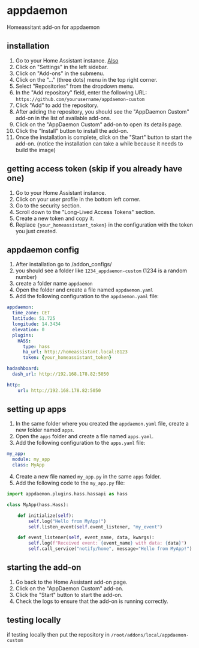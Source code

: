# appdaemon
Homeassitant add-on for appdaemon

## installation

1. Go to your Home Assistant instance. [Also](https://www.home-assistant.io/common-tasks/os/#installing-a-third-party-add-on-repository)
2. Click on "Settings" in the left sidebar.
3. Click on "Add-ons" in the submenu.
4. Click on the "..." (three dots) menu in the top right corner.
5. Select "Repositories" from the dropdown menu.
6. In the "Add repository" field, enter the following URL: `https://github.com/yourusername/appdaemon-custom`
7. Click "Add" to add the repository.
8. After adding the repository, you should see the "AppDaemon Custom" add-on in the list of available add-ons.
9. Click on the "AppDaemon Custom" add-on to open its details page.
10. Click the "Install" button to install the add-on.
11. Once the installation is complete, click on the "Start" button to start the add-on. (notice the installation can take a while because it needs to build the image)

## getting access token (skip if you already have one)

1. Go to your Home Assistant instance.
2. Click on your user profile in the bottom left corner.
3. Go to the security section.
4. Scroll down to the "Long-Lived Access Tokens" section.
5. Create a new token and copy it.
6. Replace `{your_homeassistant_token}` in the configuration with the token you just created.


## appdaemon config

1. After installation go to /addon_configs/
2. you should see a folder like `1234_appdaemon-custom` (1234 is a random number)
3. create a folder name `appdaemon`
4. Open the folder and create a file named `appdaemon.yaml`
5. Add the following configuration to the `appdaemon.yaml` file:

```yaml
appdaemon:
  time_zone: CET
  latitude: 51.725
  longitude: 14.3434
  elevation: 0
  plugins:
    HASS:
      type: hass
      ha_url: http://homeassistant.local:8123
      token: {your_homeassistant_token}

hadashboard:
  dash_url: http://192.168.178.82:5050

http:
    url: http://192.168.178.82:5050

```

## setting up apps

1. In the same folder where you created the `appdaemon.yaml` file, create a new folder named `apps`.
2. Open the `apps` folder and create a file named `apps.yaml`.
3. Add the following configuration to the `apps.yaml` file:

```yaml
my_app:
  module: my_app
  class: MyApp
```

4. Create a new file named `my_app.py` in the same `apps` folder.
5. Add the following code to the `my_app.py` file:
```python
import appdaemon.plugins.hass.hassapi as hass

class MyApp(hass.Hass):

    def initialize(self):
        self.log("Hello from MyApp!")
        self.listen_event(self.event_listener, "my_event")

    def event_listener(self, event_name, data, kwargs):
        self.log(f"Received event: {event_name} with data: {data}")
        self.call_service("notify/home", message="Hello from MyApp!")
```

## starting the add-on

1. Go back to the Home Assistant add-on page.
2. Click on the "AppDaemon Custom" add-on.
3. Click the "Start" button to start the add-on.
4. Check the logs to ensure that the add-on is running correctly.


## testing locally

if testing locally then put the repository in `/root/addons/local/appdaemon-custom`
